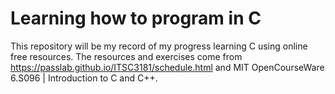 # Learning how to program in C

This repository will be my record of my progress learning C using online free resources. 
The resources and exercises come from https://passlab.github.io/ITSC3181/schedule.html and MIT OpenCourseWare 6.S096 | Introduction to C and C++.
